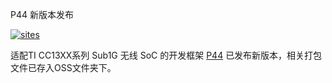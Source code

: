 ﻿P44 新版本发布

[![sites](http://182.61.61.133/link/resources/OSQ.png)](http://www.OS-Q.com)

适配TI CC13XX系列 Sub1G 无线 SoC 的开发框架 [P44](https://github.com/OS-Q/P44) 已发布新版本，相关打包文件已存入OSS文件夹下。

